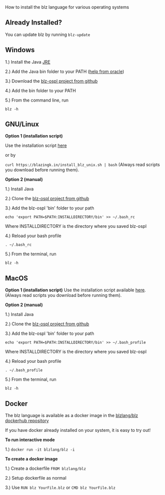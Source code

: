 How to install the blz language for various operating systems

## Already Installed?

You can update blz by running `blz-update`

## Windows

1.) Install the Java [JRE](http://www.oracle.com/technetwork/java/javase/downloads)

2.) Add the Java bin folder to your PATH ([help from oracle](https://www.java.com/en/download/help/path.xml))

3.) Download the [blz-ospl project from github](https://github.com/blazingkin/blz-ospl/archive/master.zip)

4.) Add the bin folder to your PATH

5.) From the command line, run

`blz -h`

## GNU/Linux

**Option 1 (installation script)**

Use the installation script [here](https://blazingk.in/install_blz_unix.sh)

or by

`curl https://blazingk.in/install_blz_unix.sh | bash` (Always read scripts you download before running them).

**Option 2 (manual)**

1.) Install Java

2.) Clone the [blz-ospl project from github](https://github.com/blazingkin/blz-ospl/archive/master.zip)

3.) Add the blz-ospl 'bin' folder to your path

`echo 'export PATH=$PATH:INSTALLDIRECTORY/bin' >> ~/.bash_rc`

Where INSTALLDIRECTORY is the directory where you saved blz-ospl

4.) Reload your bash profile

`. ~/.bash_rc`

5.) From the terminal, run

`blz -h`

## MacOS

**Option 1 (installation script)**
Use the installation script available [here](http://blazingk.in/install_blz_macos.sh). (Always read scripts you download before running them).

**Option 2 (manual)**

1.) Install Java

2.) Clone the [blz-ospl project from github](https://github.com/blazingkin/blz-ospl/archive/master.zip)

3.) Add the blz-ospl 'bin' folder to your path

`echo 'export PATH=$PATH:INSTALLDIRECTORY/bin' >> ~/.bash_profile`

Where INSTALLDIRECTORY is the directory where you saved blz-ospl

4.) Reload your bash profile

`. ~/.bash_profile`

5.) From the terminal, run

`blz -h`

## Docker

The blz language is available as a docker image in the [blzlang/blz dockerhub repository](https://hub.docker.com/r/blzlang/blz/)

If you have docker already installed on your system, it is easy to try out!

**To run interactive mode**

1.) `docker run -it blzlang/blz -i`

**To create a docker image**

1.) Create a dockerfile `FROM blzlang/blz`

2.) Setup dockerfile as normal

3.) Use `RUN blz YourFile.blz` or `CMD blz YourFile.blz`